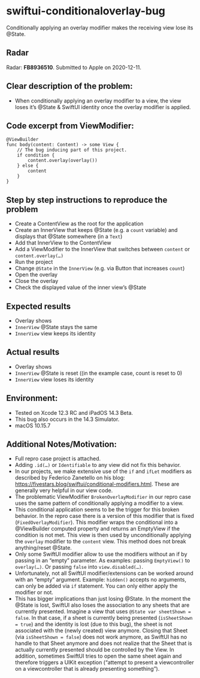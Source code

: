 # swiftui-conditionaloverlay-bug
Conditionally applying an overlay modifier makes the receiving view lose its @State.

## Radar

Radar: **FB8936510**. Submitted to Apple on 2020-12-11. 

## Clear description of the problem:
- When conditionally applying an overlay modifier to a view, the view loses it’s @State & SwiftUI identity once the overlay modifier is applied.

## Code excerpt from ViewModifier:

    @ViewBuilder
    func body(content: Content) -> some View {
        // The bug inducing part of this project.
        if condition {
            content.overlay(overlay())
        } else {
            content
        }
    }

## Step by step instructions to reproduce the problem

- Create a ContentView as the root for the application
- Create an InnerView that keeps @State (e.g. a `count` variable) and displays that @State somewhere (in a `Text`)
- Add that InnerView to the ContentView
- Add a ViewModifier to the InnerView that switches between `content` or `content.overlay(…)`
- Run the project
- Change `@State` in the `InnerView` (e.g. via Button that increases `count`)
- Open the overlay
- Close the overlay
- Check the displayed value of the inner view’s @State

## Expected results

- Overlay shows
- `InnerView` @State stays the same
- `InnerView` view keeps its identity

## Actual results

- Overlay shows
- `InnerView` @State is reset ((in the example case, count is reset to 0) 
- `InnerView` view loses its identity

## Environment:

- Tested on Xcode 12.3 RC and iPadOS 14.3 Beta.
- This bug also occurs in the 14.3 Simulator.
- macOS 10.15.7

## Additional Notes/Motivation:

- Full repro case project is attached.
- Adding `.id(…)` or `Identifiable` to any view did not fix this behavior.
- In our projects, we make extensive use of the `if` and `ifLet` modifiers as described by Federico Zanetello on his blog: https://fivestars.blog/swiftui/conditional-modifiers.html. These are generally very helpful in our view code.
- The problematic ViewModifier `BrokenOverlayModifier` in our repro case uses the same pattern of conditionally applying a modifier to a view. 
- This conditional application seems to be the trigger for this broken behavior. In the repro case there is a version of this modifier that is fixed (`FixedOverlayModifier`). This modifier wraps the conditional into a @ViewBuilder computed property and returns an EmptyView if the condition is not met. This view is then used by unconditionally applying the `overlay` modifier to the `content` view. This method does not break anything/reset @State.
- Only some SwiftUI modifier allow to use the modifiers without an if by passing in an “empty” parameter. As examples: passing `EmptyView()` to `overlay(…)`. Or passing `false` into `view.disabled(…)`.
- Unfortunately, not all SwiftUI modifier/extensions can be worked around with an “empty” argument. Example: `hidden()` accepts no arguments, can only be added via `if` statement. You can only either apply the modifier or not. 
- This has bigger implications than just losing @State. In the moment the @State is lost, SwiftUI also loses the association to any sheets that are currently presented. Imagine a view that uses `@State var sheetShown = false`. In that case, if a sheet is currently being presented (`isSheetShown = true`) and the identity is lost (due to this bug), the sheet is not associated with the (newly created) view anymore. Closing that Sheet (via `isSheetShown = false`) does not work anymore, as SwiftUI has no handle to that Sheet anymore and does not realize that the Sheet that is actually currently presented should be controlled by the View. In addition, sometimes SwiftUI tries to open the same sheet again and therefore triggers a UIKit exception (“attempt to present a viewcontroller on a viewcontroller that is already presenting something”).
